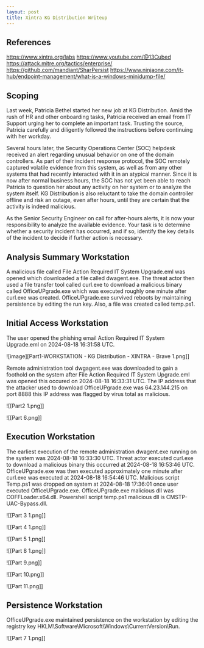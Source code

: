 ```yaml
---
layout: post
title: Xintra KG Distribution Writeup
---
```


## References
https://www.xintra.org/labs
https://www.youtube.com/@13Cubed
https://attack.mitre.org/tactics/enterprise/
https://github.com/mandiant/SharPersist
https://www.ninjaone.com/it-hub/endpoint-management/what-is-a-windows-minidump-file/

## Scoping
Last week, Patricia Bethel started her new job at KG Distribution. Amid the rush of HR and other onboarding tasks, Patricia received an email from IT Support urging her to complete an important task. Trusting the source, Patricia carefully and diligently followed the instructions before continuing with her workday.

Several hours later, the Security Operations Center (SOC) helpdesk received an alert regarding unusual behavior on one of the domain controllers. As part of their incident response protocol, the SOC remotely captured volatile evidence from this system, as well as from any other systems that had recently interacted with it in an atypical manner. Since it is now after normal business hours, the SOC has not yet been able to reach Patricia to question her about any activity on her system or to analyze the system itself. KG Distribution is also reluctant to take the domain controller offline and risk an outage, even after hours, until they are certain that the activity is indeed malicious.

As the Senior Security Engineer on call for after-hours alerts, it is now your responsibility to analyze the available evidence. Your task is to determine whether a security incident has occurred, and if so, identify the key details of the incident to decide if further action is necessary.

## Analysis Summary Workstation

A malicious file called File Action Required IT System Upgrade.eml was opened which downloaded a file called dwagent.exe. The threat actor then used a file transfer tool called curl.exe to download a malicious binary called OfficeUPgrade.exe which was executed roughly one minute after curl.exe was created. OfficeUPgrade.exe survived reboots by maintaining persistence by editing the run key. Also, a file was created called temp.ps1.

## Initial Access Workstation

The user opened the phishing email Action Required IT System Upgrade.eml on 2024-08-18 16:31:58 UTC. 

![image][Part1-WORKSTATION - KG Distribution - XINTRA - Brave 1.png]]


Remote administration tool dwgagent.exe was downloaded to gain a foothold on the system after File Action Required IT System Upgrade.eml was opened this occured on 2024-08-18 16:33:31 UTC. The IP address that the attacker used to download OfficeUPgrade.exe was 64.23.144.215 on port 8888 this IP address was flagged by virus total as malicious.

![[Part2 1.png]]


![[Part 6.png]]


## Execution Workstation

The earliest execution of the remote administration dwagent.exe running on the system was 2024-08-18 16:33:30 UTC. Threat actor executed curl.exe to download a malicious binary this occurred at 2024-08-18 16:53:46 UTC. OfficeUPgrade.exe was then executed approximately one minute after curl.exe was executed at 2024-08-18 16:54:46 UTC. Malicious script Temp.ps1 was dropped on system at 2024-08-18 17:36:01 once user executed OfficeUPgrade.exe. OfficeUPgrade.exe malicious dll was COFFLoader.x64.dll. Powershell script temp.ps1 malicious dll is CMSTP-UAC-Bypass.dll.

![[Part 3 1.png]]

![[Part 4 1.png]]

![[Part 5 1.png]]

![[Part 8 1.png]]

![[Part 9.png]]

![[Part 10.png]]

![[Part 11.png]]

## Persistence Workstation

OfficeUPgrade.exe maintained persistence on the workstation by editing the registry key HKLM\Software\Microsoft\Windows\CurrentVersion\Run.

![[Part 7 1.png]]

